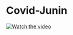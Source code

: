 # Covid-Junin



[![Watch the video](https://i.imgur.com/vKb2F1B.png)](https://youtu.be/vt5fpE0bzSY)

